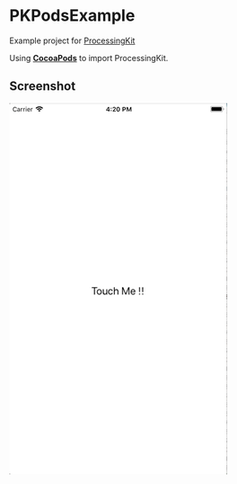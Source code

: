 # PKPodsExample
Example project for [ProcessingKit](https://github.com/natmark/ProcessingKit)

Using **[CocoaPods](https://github.com/CocoaPods/CocoaPods)** to import ProcessingKit.

## Screenshot
![screenshot](https://github.com/natmark/PKPodsExample/blob/master/Resources/Screenshot.gif)
